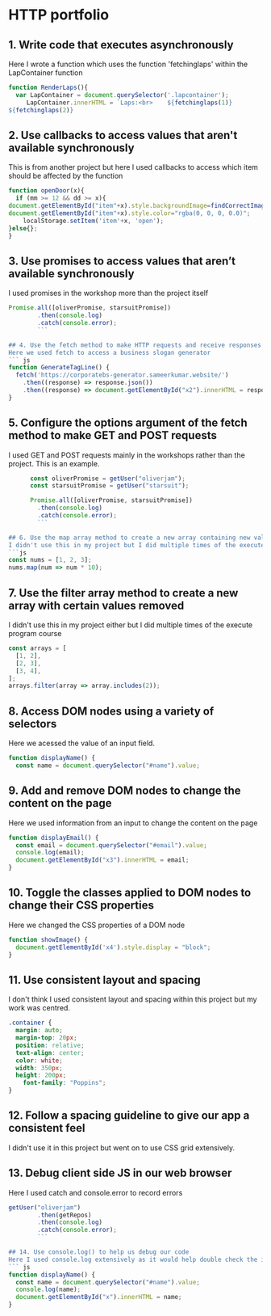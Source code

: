 # HTTP portfolio

## 1. Write code that executes asynchronously
Here I wrote a function which uses the function 'fetchinglaps' within the LapContainer function
``` js
function RenderLaps(){
  var LapContainer = document.querySelector('.lapcontainer');
     LapContainer.innerHTML = `Laps:<br>    ${fetchinglaps(1)}
${fetchinglaps(2)}
```

## 2. Use callbacks to access values that aren't available synchronously
This is from another project but here I used callbacks to access which item should be affected by the function
```js
function openDoor(x){
  if (mm >= 12 && dd >= x){
document.getElementById("item"+x).style.backgroundImage=findCorrectImage(x);  
document.getElementById("item"+x).style.color="rgba(0, 0, 0, 0.0)";
    localStorage.setItem('item'+x, 'open');
}else{};
}
```

## 3. Use promises to access values that aren’t available synchronously
I used promises in the workshop more than the project itself
``` js 
Promise.all([oliverPromise, starsuitPromise])
        .then(console.log)
        .catch(console.error);
        ```

## 4. Use the fetch method to make HTTP requests and receive responses
Here we used fetch to access a business slogan generator
``` js
function GenerateTagLine() {
  fetch('https://corporatebs-generator.sameerkumar.website/')
    .then((response) => response.json())
    .then((response) => document.getElementById("x2").innerHTML = response.phrase)
}
```

## 5. Configure the options argument of the fetch method to make GET and POST requests
I used GET and POST requests mainly in the workshops rather than the project. This is an example.
``` js
      const oliverPromise = getUser("oliverjam");
      const starsuitPromise = getUser("starsuit");

      Promise.all([oliverPromise, starsuitPromise])
        .then(console.log)
        .catch(console.error);
        ```

## 6. Use the map array method to create a new array containing new values
I didn't use this in my project but I did multiple times of the execute program course
```js
const nums = [1, 2, 3];
nums.map(num => num * 10);
```

## 7. Use the filter array method to create a new array with certain values removed
I didn't use this in my project either but I did multiple times of the execute program course
``` js 
const arrays = [
  [1, 2],
  [2, 3],
  [3, 4],
];
arrays.filter(array => array.includes(2));
```

## 8. Access DOM nodes using a variety of selectors
Here we acessed the value of an input field.
``` js
function displayName() {
  const name = document.querySelector("#name").value;
  ```

## 9. Add and remove DOM nodes to change the content on the page
Here we used information from an input to change the content on the page
``` js 
function displayEmail() {
  const email = document.querySelector("#email").value;
  console.log(email);
  document.getElementById("x3").innerHTML = email;
}
```

## 10. Toggle the classes applied to DOM nodes to change their CSS properties
Here we changed the CSS properties of a DOM node
``` js
function showImage() {
  document.getElementById('x4').style.display = "block";
}
```

## 11. Use consistent layout and spacing
I don't think I used consistent layout and spacing within this project but my work was centred.
``` css
.container {
  margin: auto;
  margin-top: 20px;
  position: relative;
  text-align: center;
  color: white;
  width: 350px;
  height: 200px;
    font-family: "Poppins";
}
```

## 12. Follow a spacing guideline to give our app a consistent feel
I didn't use it in this project but went on to use CSS grid extensively.

## 13. Debug client side JS in our web browser
Here I used catch and console.error to record errors
``` js
getUser("oliverjam")
        .then(getRepos)
        .then(console.log)
        .catch(console.error);
        ```

## 14. Use console.log() to help us debug our code
Here I used console.log extensively as it would help double check the inputted was being retrieved
``` js
function displayName() {
  const name = document.querySelector("#name").value;
  console.log(name);
  document.getElementById("x").innerHTML = name;
}
```
